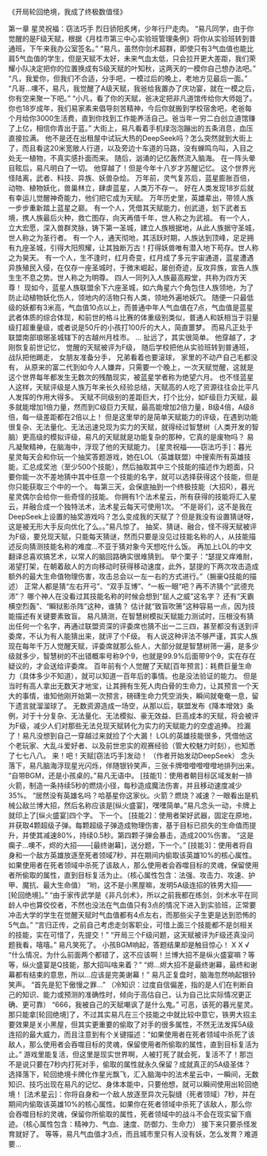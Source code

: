 《开局轮回绝境，我成了终极数值怪》

第一章 星灵祝福：窃法巧手
	烈日骄阳炙烤，少年行尸走肉。
	“易凡同学，由于你觉醒的是F级天赋，根据《月桂市第三中心实验班管理条例》将你从实验班转到普通班，下午来我办公室签名。”
	“易凡，虽然你剑术超群，即使只有3气血值也能比肩5气血值的学生，但是天赋不太好，未来气血太低，只会拉开更大差距，我们荣耀小队决定把你的位置换成有S级天赋的叶知秋，这两天的一模你自己想办法吧。”
	“凡，我爱你，但我们不合适，分手吧，一模过后的晚上，老地方见最后一面。”
	“凡哥...噢不，易凡，我觉醒了A级天赋，我爸给我置办了庆功宴，就在一模之后，你有空来聚一下吧。”
	“小凡，看了你的天赋，爸决定把非凡道馆传给你大师姐了。你也18岁成年，我们易家素来倡导刻苦精神，今后你就搬到学校宿舍吧，老爸每个月给你3000生活费，直到你找到工作能养活自己。爸当年一穷二白创立道馆赚了上亿，相信你青出于蓝。”
	大街上，易凡看着手机绿泡泡蹦出的五条消息，血压直接拉满。
	他不是还在出租屋中试玩大热的DeepSeek吗？怎么突然就到大街上了，而且看这20米宽敞人行道，以及旁边十车道的马路，没有蝉鸣鸟叫，入目之处无一植物，不真实感扑面而来。
	随后，汹涌的记忆轰然流入脑海。
	在一阵头晕目眩后，易凡明白了一切。
	他穿越了！但是今年十八岁才苏醒记忆。
	这个世界光怪陆离，武者、科技、异族、妖兽杂烩。
	万年前，灵气复苏后，蓝星膨胀百倍，动物、植物妖化，兽巢林立，肆虐蓝星，人类万不存一。
	好在人类发现18岁后就有幸运儿觉醒神奇能力，他们把它成为天赋。
	万年历史里，英雄辈出，带领人族一步步重新踏上蓝星之巅。
	有一个人，凭借其天赋能力，创武道，划下武者五境，携人族最后火种，救亡图存，向天再借千年，世人称之为武祖。
	有一个人，立大宏愿，深入兽群灵脉，铸下第一圣城，建立人族根据地，从此人族据守圣城，世人称之为圣行者。
	有一个人，通天彻地，其活跃时期，人族达到顶峰，足足拥有九座圣城，引得大阳照耀，让其独断万古！打得妖兽唯有潜入地下苟存。世人称之为昊天。
	有一个人，生不逢时，红月奇变，红月成了多元宇宙通道，蓝星遭遇异族殖民入侵，在仅存一座圣城时，于微末崛起，屡创奇迹，反攻异族，宣告人族生生不息之势。世人称之为明尊。
	四人一同列入人族最高殿堂，共称为四方天尊！
	现如今，蓝星人族联盟余下六座圣城，如六角星六个角包住人族领地，为了防止动植物妖化伤人，领地内的活物只有人类，领地外遍地妖穴。
	随便一只最低级的妖都有3米高，气血值10点以上，而普通中年人气血值在7点，气血值是蓝星武者体质的综合体现，和前世的格斗比赛的体重级别类似，普通人和妖相当于羽量级打超重量级，或者说是50斤的小孩打100斤的大人，简直噩梦。
	而易凡正处于联盟南部琅琊圣城辖下的古越州月桂市。
	...
	扯远了，其实很简单。
	他穿越了，才刚恢复前世记忆，
	觉醒的天赋被评为F级，
	随后学校把他从实验班转到普通班，
	战队把他踢走，
	女朋友准备分手，
	兄弟看着也要滚球，
	家里的不动产自己毛都没有，
	从原来的富二代到如今人人嫌弃，只需要一个晚上，一次天赋觉醒，这就是这个世界每年都发生无数次的残酷现实，被蓝星学者称为绝望六月。
	也不怪蓝星人这样，天赋评级是人族万年来长久经验总结，天赋高的人吃了资源往往会比平凡人发挥的作用大得多。
	天赋不同级别的差距巨大，打个比分，如F级巨力天赋，最多就能增加1倍力量，然而到C级巨力天赋，最高能增加2倍力量，B级4倍，A级8倍，每一级差距都在2倍以上！
	但是这里举的是简单天赋能力的评级，在遇到功能很复杂、无法量化、无法迅速兑现为实力的天赋，就得经过智慧树（人类开发的智脑）更高级的模拟评级，易凡的天赋就是功能复杂的那种，它真的是废物吗？
	易凡凝聚精神，在脑海中，浮现了他的天赋能力。
	[星灵祝福——窃法巧手]：暮光星灵每天会和你玩一个抽奖答题游戏，她在LOL（英雄联盟）中搜索所有英雄技能，汇总成奖池（至少500个技能），然后抽取其中三个技能的描述作为题面，只要你能一次不差地猜中其中任意一个技能的名字，就可以选择获得这个技能，但是你只能获取三个中的一个。
	每第三天，会保底抽到一个终极技能（大招R），暮光星灵偶尔会给你一些奇怪的技能。
	你拥有1个法术星云，所有获得的技能将汇入星云，并融合成一个独特法术，法术星云每天可使用1次。
	“不是哥们，这不是我在DeepSeek上设置的抽奖游戏吗？怎么变成我的天赋了？但是我没有设置猜谜呀，这是被无形大手反向优化了么。。”易凡惊了。
	抽奖、猜谜、融合，怪不得天赋被评为F级，要兑现天赋，只能每天猜谜，然而只要是没见过技能名称的人，从技能描述反向猜测技能名称的难度...不亚于猜对象今天想吃什么饭。
	再加上LOL的中文翻译总喜欢搞艺术，以常人的脑回路确实很难猜到。
	举个栗子：“瑟提又痒难耐，渴望打架，在朝着敌人的方向移动时获得移动速度，此外，瑟提的下两次攻击造成额外的最大生命值物理伤害，攻击总会以一左一右的方式进行。”（腕豪Q技能的描述）
	正常人都是猜“左右开弓”、“双手互博”、“一板一眼”吧？再不济猜个“武德充沛”？
	哪个神人在没看过其技能名称的时候会想到“屈人之威”这名字？
	还有“天霸横空烈轰”、“瞬狱影杀阵”这种，谁猜？
	估计就“致盲吹箫”这种容易一点，因为技能描述有关键要素致盲。
	易凡猜测，在智慧树模拟天赋能力测试时，压根没有猜出任何一个名字，再通过联盟资深的评委席也猜不出一二三四，甚至都没有送到评委席，不认为有人能猜出来，就评了个F级。
	有人说这种评法不够严谨，其实人族现在每年千万人觉醒天赋，评委席就那么些人，大部分就是智慧树筛一遍，是多少级就多少，智慧树的不出错概率号称9个9，也就是99.9%后面带9个9，实在存在疑议的，才会送给评委席。
	百年前有个人觉醒了天赋[百年预言]：耗费巨量生命力（具体多少不知道），就可以知道一百年后的事情。也是没法验证的能力。
	但是当时有高人拿出无数天才地宝，让其拥有生死人肉白骨的生命力，让其预言一个天大的事情，谁知他刚开始第一次预言，磅礴生命力凭空消失，瞬间就奄奄一息，留下遗言就溜溜球了。
	无数资源造成一场空，从那以后，联盟发布《降本增效》条例，对于十分复杂、无法量化、无法模拟、豪无效益、巨高成本的天赋，将会被评为F级，减少人们对那些无法兑现天赋转化为实力的天赋能力的空虚追捧。
	捡漏了！易凡没想到自己一穿越过来就捡了个大漏！
	LOL的英雄技能很多，凭借他这个老玩家、大乱斗爱好者、以及前世忠实的观赛经验（管大校魅力时刻），也知悉了七七八八。
	来！吧！天赋[窃法巧手]发动！
	（作者开始发动DeepSeek）
	念头落下，易凡脑海浮现星光闪烁，伴随银铃笑声，三张卡牌噔噔噔噔噔地排列出来。
	“自带BGM，还是小孩桌的。”易凡无语中。
	[技能1]：使用者朝目标区域发射一排火箭，制造一条持续5秒的燃烧小径，每秒造成魔法伤害，并且移动速度减少35%。
	“居然没有英雄名吗？哈基星你这家伙。火箭？燃烧？减速？一眼看出是机械公敌兰博大招，然后名称应该是[纵火盛宴]，嘿嘿简单。”易凡念头一动，卡牌上就印上了[纵火盛宴]四个字。
	下一个。
	[技能2]：使用者架好武器，固定在原地，并获取4颗超级子弹。每颗超级子弹造成物理伤害，基于目标已损失的生命值而提升，并使其减速80%，持续0.5秒。第四颗子弹会暴击，造成200%伤害。
	“这是瘸子...噢不，烬的大招——[最终谢幕]，送分题，下一个。”
	[技能3]：使用者将自身和一个敌方英雄放逐至死者领域7秒，并在期间内偷取该英雄10%的核心属性。如果使用者在死者领域中杀死了该敌人，那么使用者会吞噬目标的灵魂，保留使用者所偷取的属性，直到目标复活为止。（核心属性包含：法强、攻击力、攻速、护甲、魔抗、最大生命值）
	“哟，这不是小黑屋嘛，发明5A级连招的铁男大招——[轮回绝境]。”
	“由于家传武学是《非凡剑术》，所以之前我都在练剑，剑术水平在同龄人中也算佼佼者，不然也没法在气血值只有3点的情况下进入到实验班，正常要冲击大学的学生在觉醒天赋时气血值都有4点左右，而那些尖子生更是达到恐怖的5气血。”
	“言归正传，之前自己考虑走剑客职业，可惜上面三个技能都不是剑相关的技能，实在可惜了，先提交！”
	“开局三个F级问题，这天赋被评为F级还真没问题我看，嘻嘻。”
	易凡笑死了。
	小孩BGM响起，答题结果却是触目惊心！
	X X √
	“什么情况，为什么前面两个都错了，这不应该啊！兰博大招不是纵火盛宴嘛？等等，纵火盛宴是Q技能，那大招叫啥来着？”
	“烬...烬大招不是最终谢幕，最终和谢幕都有结束的意思，所以...应该是完美谢幕！”
	易凡正复盘时，脑海忽然响起银铃笑声。
	“首先是犯下傲慢之罪...”
	（冷知识：过度自信偏差，指的是人们在判断自己的知识、能力或预测的准确性时，倾向于高估自己，认为自己比实际情况更正确、更可靠）
	“666，我被自己的天赋嘲讽了是什么鬼。”
	可恶，该死的暮光星灵。
	那只能拿[轮回绝境]了，不过其实易凡在三个技能之中就比较中意它，铁男大招主要效果是关小黑屋，但其实更重要的偷取了对手的很多属性，不然无法发挥5A级连招的最大威力，而且注意到有个关键描述：“如果使用者在死者领域中杀死了该敌人，那么使用者会吞噬目标的灵魂，保留使用者所偷取的属性，直到目标复活为止。”
	游戏里能复活，但这里是现实世界啊，人被打死了就会死，复活不了！那岂不是说只要在7秒内打死对手，偷取的属性就永久保留？成就真正的5A级圣体？
	选择落下，轮回绝境卡牌化作星光飘飞，汇入脑海中的法术星云中，一瞬间，无数知识、技巧出现在易凡的记忆、身体本能中，只要他想，就可以瞬间使用出轮回绝境！
	[法术星云]：你将自身和一个敌人放逐至异次元裂缝（死者领域）7秒，并在期间内偷取该英雄10%的核心属性。如果你在死者领域中杀死了该敌人，那么你会吞噬目标的灵魂，保留你所偷取的属性，死者领域中的战斗不会在现实留下痕迹。（核心属性包含：精神力、气血、速度、防御力、生命力）
	接下来只要杀怪发育就好了。
	等等，易凡气血值才3点，而且城市里只有人没有妖，怎么发育？难道要...
	
	
	